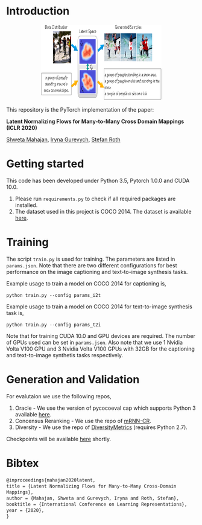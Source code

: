 # Introduction

<p align="center">
  <img width="320" height="200" src="/assets/teaser.png" hspace="30">
</p>

This repository is the PyTorch implementation of the paper:

**Latent Normalizing Flows for Many-to-Many Cross Domain Mappings (ICLR 2020)** 

[Shweta Mahajan](https://www.visinf.tu-darmstadt.de/team_members/smahajan/smahajan.en.jsp), [Iryna Gurevych](https://www.informatik.tu-darmstadt.de/ukp/ukp_home/staff_ukp/prof_dr_iryna_gurevych/index.en.jsp), [Stefan Roth](https://www.visinf.tu-darmstadt.de/team_members/sroth/sroth.en.jsp)

# Getting started

This code has been developed under Python 3.5, Pytorch 1.0.0 and CUDA 10.0.


1. Please run `requirements.py` to check if all required packages are installed.
2. The dataset used in this project is COCO 2014. The dataset is available [here](http://cocodataset.org/#download).

# Training

The script `train.py` is used for training. The parameters are listed in `params.json`. Note that there are two different configurations for best performance on the image captioning and text-to-image synthesis tasks.

Example usage to train a model on COCO 2014 for captioning is,

	python train.py --config params_i2t


Example usage to train a model on COCO 2014 for text-to-image synthesis task is,

	python train.py --config params_t2i

Note that for training CUDA 10.0 and GPU devices are required. The number of GPUs used can be set in `params.json`. Also note that we use 1 Nvidia Volta V100 GPU and 3 Nvidia Volta V100 GPUs with 32GB for the captioning and text-to-image synthetis tasks respectively.

# Generation and Validation

For evalutaion we use the following repos,

1. Oracle - We use the version of pycocoeval cap which supports Python 3 available [here](https://github.com/salaniz/pycocoevalcap). 
2. Concensus Reranking -  We use the repo of [mRNN-CR](https://github.com/mjhucla/mRNN-CR).
3. Diversity - We use the repo of [DiversityMetrics](https://github.com/qingzwang/DiversityMetrics) (requires Python 2.7).

Checkpoints will be available [here](https://drive.google.com/drive/folders/1ZYfajytm7e-aI8KnJRR92BTkddZDaczv?fbclid=IwAR0TFSi6JSl1FlKcF_7Jvz0OFPPZwWLrePRz0t__J_vnu1w_BNIODxUf7bQ) shortly.


# Bibtex

	@inproceedings{mahajan2020latent,
	title = {Latent Normalizing Flows for Many-to-Many Cross-Domain Mappings},
	author = {Mahajan, Shweta and Gurevych, Iryna and Roth, Stefan},
	booktitle = {International Conference on Learning Representations},
	year = {2020},
	}